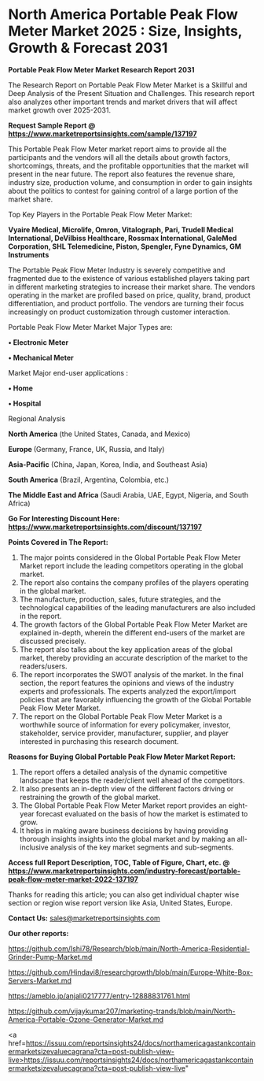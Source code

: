 # North America Portable Peak Flow Meter Market 2025 : Size, Insights, Growth & Forecast 2031

<strong>Portable Peak Flow Meter Market Research Report 2031</strong>

The Research Report on Portable Peak Flow Meter Market is a Skillful and Deep Analysis of the Present Situation and Challenges. This research report also analyzes other important trends and market drivers that will affect market growth over 2025-2031.

<strong>Request Sample Report @ <a href=https://www.marketreportsinsights.com/sample/137197>https://www.marketreportsinsights.com/sample/137197</a></strong>

This Portable Peak Flow Meter market report aims to provide all the participants and the vendors will all the details about growth factors, shortcomings, threats, and the profitable opportunities that the market will present in the near future. The report also features the revenue share, industry size, production volume, and consumption in order to gain insights about the politics to contest for gaining control of a large portion of the market share.

Top Key Players in the Portable Peak Flow Meter Market:

<strong>Vyaire Medical, Microlife, Omron, Vitalograph, Pari, Trudell Medical International, DeVilbiss Healthcare, Rossmax International, GaleMed Corporation, SHL Telemedicine, Piston, Spengler, Fyne Dynamics, GM Instruments</strong>

The Portable Peak Flow Meter Industry is severely competitive and fragmented due to the existence of various established players taking part in different marketing strategies to increase their market share. The vendors operating in the market are profiled based on price, quality, brand, product differentiation, and product portfolio. The vendors are turning their focus increasingly on product customization through customer interaction.

Portable Peak Flow Meter Market Major Types are:

<strong>• Electronic Meter

• Mechanical Meter</strong>

Market Major end-user applications :

<strong>• Home

• Hospital</strong>

Regional Analysis

</u><strong><b>North America</b></strong> (the United States, Canada, and Mexico)

<strong><b>Europe </b></strong>(Germany, France, UK, Russia, and Italy)

<strong><b>Asia-Pacific</b></strong> (China, Japan, Korea, India, and Southeast Asia)

<strong><b>South America</b></strong> (Brazil, Argentina, Colombia, etc.)

<strong><b>The Middle East and Africa</b></strong> (Saudi Arabia, UAE, Egypt, Nigeria, and South Africa)

<strong>Go For Interesting Discount Here: <a href=https://www.marketreportsinsights.com/discount/137197>https://www.marketreportsinsights.com/discount/137197</a></strong>

<strong>Points Covered in The Report:</strong>
<ol>
  <li>The major points considered in the Global Portable Peak Flow Meter Market report include the leading competitors operating in the global market.</li>
  <li>The report also contains the company profiles of the players operating in the global market.</li>
  <li>The manufacture, production, sales, future strategies, and the technological capabilities of the leading manufacturers are also included in the report.</li>
  <li>The growth factors of the Global Portable Peak Flow Meter Market are explained in-depth, wherein the different end-users of the market are discussed precisely.</li>
  <li>The report also talks about the key application areas of the global market, thereby providing an accurate description of the market to the readers/users.</li>
  <li>The report incorporates the SWOT analysis of the market. In the final section, the report features the opinions and views of the industry experts and professionals. The experts analyzed the export/import policies that are favorably influencing the growth of the Global Portable Peak Flow Meter Market.</li>
  <li>The report on the Global Portable Peak Flow Meter Market is a worthwhile source of information for every policymaker, investor, stakeholder, service provider, manufacturer, supplier, and player interested in purchasing this research document.</li>
</ol>
<strong>Reasons for Buying Global Portable Peak Flow Meter Market Report:</strong>

<ol>
  <li>The report offers a detailed analysis of the dynamic competitive landscape that keeps the reader/client well ahead of the competitors.</li>
  <li>It also presents an in-depth view of the different factors driving or restraining the growth of the global market.</li>
  <li>The Global Portable Peak Flow Meter Market report provides an eight-year forecast evaluated on the basis of how the market is estimated to grow.</li>
  <li>It helps in making aware business decisions by having providing thorough insights insights into the global market and by making an all-inclusive analysis of the key market segments and sub-segments.</li>
</ol>
<strong>Access full Report Description, TOC, Table of Figure, Chart, etc. @ <a href=https://www.marketreportsinsights.com/industry-forecast/portable-peak-flow-meter-market-2022-137197>https://www.marketreportsinsights.com/industry-forecast/portable-peak-flow-meter-market-2022-137197</a></strong>


Thanks for reading this article; you can also get individual chapter wise section or region wise report version like Asia, United States, Europe.

<strong>Contact Us:</strong>
sales@marketreportsinsights.com

<strong>Our other reports:</strong>

<a href=https://github.com/Ishi78/Research/blob/main/North-America-Residential-Grinder-Pump-Market.md>https://github.com/Ishi78/Research/blob/main/North-America-Residential-Grinder-Pump-Market.md</a>

<a href=https://github.com/Hindavi8/researchgrowth/blob/main/Europe-White-Box-Servers-Market.md>https://github.com/Hindavi8/researchgrowth/blob/main/Europe-White-Box-Servers-Market.md</a>

<a href=https://ameblo.jp/anjali0217777/entry-12888831761.html>https://ameblo.jp/anjali0217777/entry-12888831761.html</a>

<a href=https://github.com/vijaykumar207/marketing-trands/blob/main/North-America-Portable-Ozone-Generator-Market.md>https://github.com/vijaykumar207/marketing-trands/blob/main/North-America-Portable-Ozone-Generator-Market.md</a>

<a href=https://issuu.com/reportsinsights24/docs/northamericagastankcontainermarketsizevaluecagrana?cta=post-publish-view-live>https://issuu.com/reportsinsights24/docs/northamericagastankcontainermarketsizevaluecagrana?cta=post-publish-view-live</a>"
